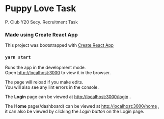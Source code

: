 # Puppy Love Task
P. Club Y20 Secy. Recruitment Task

### Made using Create React App
This project was bootstrapped with [Create React App](https://github.com/facebook/create-react-app)

### `yarn start`
Runs the app in the development mode.\
Open [http://localhost:3000](http://localhost:3000) to view it in the browser.

The page will reload if you make edits.\
You will also see any lint errors in the console.

The **Login** page can be viewed at [http://localhost:3000/login](http://localhost:3000/login) .

The **Home** page(/dashboard) can be viewed at [http://localhost:3000/home](http://localhost:3000/home) , it can also be viewed by clicking the *Login button* on the Login page.
